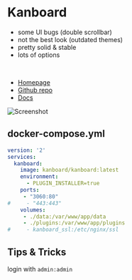# Kanboard

- some UI bugs (double scrollbar)
- not the best look (outdated themes)
- pretty solid & stable
- lots of options

<br>

- [Homepage](https://kanboard.org/)
- [Github repo](https://github.com/kanboard/kanboard)
- [Docs](https://docs.kanboard.org/en/latest/admin_guide/installation.html)

![Screenshot]()


## docker-compose.yml
```yml
version: '2'
services:
  kanboard:
    image: kanboard/kanboard:latest
    environment:
      - PLUGIN_INSTALLER=true
    ports:
     - "3060:80"
#     - "443:443"
    volumes:
     - ./data:/var/www/app/data
     - ./plugins:/var/www/app/plugins
#     - kanboard_ssl:/etc/nginx/ssl
```

## Tips & Tricks
login with `admin:admin`
